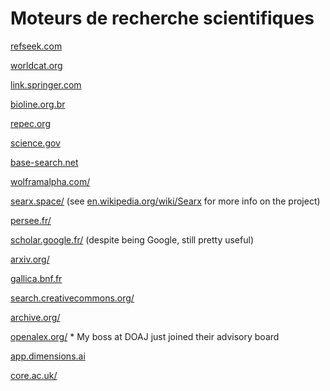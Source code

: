 # Moteurs de recherche scientifiques

[refseek.com](https://refseek.com/) 

[worldcat.org](https://worldcat.org/)

[link.springer.com](https://link.springer.com/) 

[bioline.org.br](https://bioline.org.br/) 

[repec.org](https://repec.org/) 

[science.gov](https://science.gov/) 

[base-search.net](https://base-search.net/)

[wolframalpha.com/](https://www.wolframalpha.com/)

[searx.space/](https://searx.space/) (see [en.wikipedia.org/wiki/Searx](https://en.wikipedia.org/wiki/Searx) for more info on the project)

[persee.fr/](https://www.persee.fr/)

[scholar.google.fr/](https://scholar.google.fr/) (despite being Google, still pretty useful) 

[arxiv.org/](https://arxiv.org/)

[gallica.bnf.fr](https://gallica.bnf.fr/)

[search.creativecommons.org/](https://search.creativecommons.org/)

[archive.org/](https://archive.org/)

[openalex.org/](https://openalex.org/) * My boss at DOAJ just joined their advisory board

[app.dimensions.ai](https://app.dimensions.ai/)

[core.ac.uk/](https://core.ac.uk/)